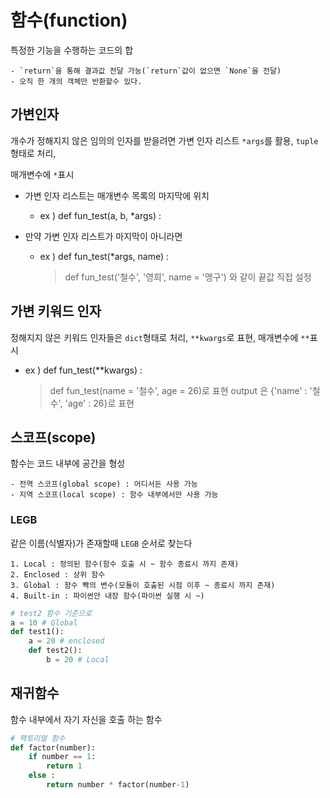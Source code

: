 # 함수(function)

특정한 기능을 수행하는 코드의 합

	- `return`을 통해 결과값 전달 가능(`return`값이 없으면 `None`을 전달)
	- 오직 한 개의 객체만 반환할수 있다.

## 가변인자

개수가 정해지지 않은 임의의 인자를 받을려면 가변 인자 리스트 `*args`를 활용, `tuple`형태로 처리, 

매개변수에 `*`표시

 - 가변 인자 리스트는 매개변수 목록의 마지막에 위치 

   	- ex ) def fun_test(a, b, *args) :

 - 만약 가변 인자 리스트가 마지막이 아니라면

    - ex ) def fun_test(*args, name) :  

      > def fun_test('철수', '영희', name = '맹구')  와 같이 끝값 직접 설정

## 가변 키워드 인자

정해지지 않은 키워드 인자들은 `dict`형태로 처리, `**kwargs`로 표현, 매개변수에 `**`표시

 - ex ) def fun_test(**kwargs) :

   > def fun_test(name = '철수', age = 26)로 표현 output 은 {'name' : '철수', 'age' : 26}로 표현

## 스코프(scope)

함수는 코드 내부에 공간을 형성

	- 전역 스코프(global scope) : 어디서든 사용 가능
	- 지역 스코프(local scope) : 함수 내부에서만 사용 가능

### LEGB

같은 이름(식별자)가 존재할때 `LEGB` 순서로 찾는다

	1. Local : 정의된 함수(함수 호출 시 ~ 함수 종료시 까지 존재)
 	2. Enclosed : 상위 함수
 	3. Global : 함수 빡의 변수(모듈이 호출된 시점 이후 ~ 종료시 까지 존재)
 	4. Built-in : 파이썬안 내장 함수(파이썬 실행 시 ~)

```python
# test2 함수 기준으로
a = 10 # Global
def test1():
    a = 20 # enclosed
    def test2():
    	b = 20 # Local
```

## 재귀함수

함수 내부에서 자기 자신을 호출 하는 함수

```python
# 팩토리얼 함수
def factor(number):
    if number == 1:
        return 1
    else :
        return number * factor(number-1)
```





